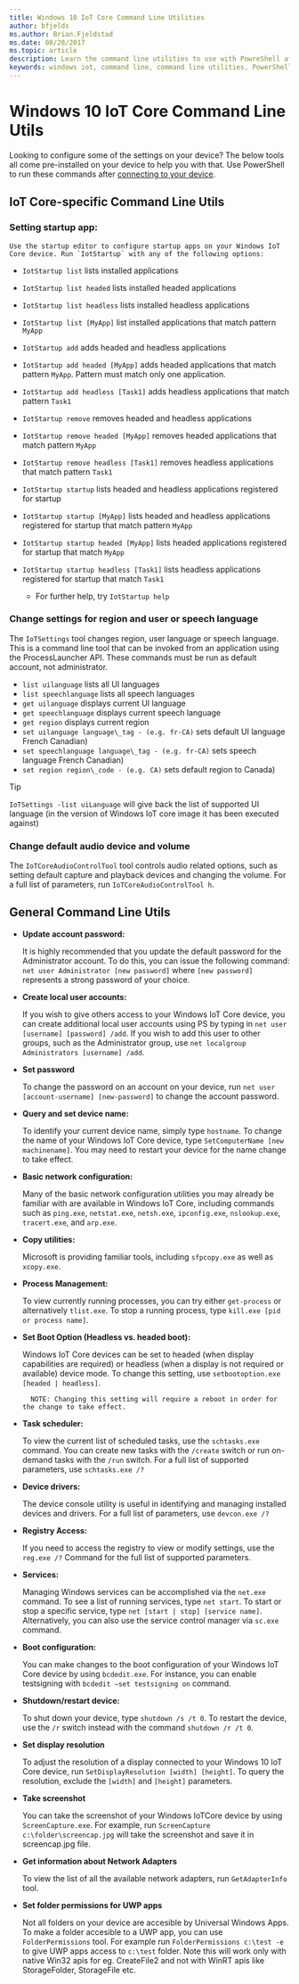 ```yaml
---
title: Windows 10 IoT Core Command Line Utilities
author: bfjelds
ms.author: Brian.Fjeldstad
ms.date: 08/28/2017
ms.topic: article
description: Learn the command line utilities to use with PowreShell after connecting to your device.
keywords: windows iot, command line, command line utilities, PowerShell
---
```


# Windows 10 IoT Core Command Line Utils

Looking to configure some of the settings on your device? The below tools all come pre-installed on your device to help you with that. Use PowerShell to run these commands after [connecting to your device](../connect-your-device/PowerShell.md).

## IoT Core-specific Command Line Utils

### **Setting startup app:**

	Use the startup editor to configure startup apps on your Windows IoT Core device. Run `IotStartup` with any of the following options:

* `IotStartup list` lists installed applications
* `IotStartup list headed` lists installed headed applications
* `IotStartup list headless` lists installed headless applications
* `IotStartup list [MyApp]` list installed applications that match pattern `MyApp`
* `IotStartup add` adds headed and headless applications
* `IotStartup add headed [MyApp]` adds headed applications that match pattern `MyApp`.  Pattern must match only one application.
* `IotStartup add headless [Task1]` adds headless applications that match pattern `Task1`
* `IotStartup remove` removes headed and headless applications
* `IotStartup remove headed [MyApp]` removes headed applications that match pattern `MyApp`
* `IotStartup remove headless [Task1]` removes headless applications that match pattern `Task1`
* `IotStartup startup` lists headed and headless applications registered for startup
* `IotStartup startup [MyApp]` lists headed and headless applications registered for startup that match pattern `MyApp`
* `IotStartup startup headed [MyApp]` lists headed applications registered for startup that match `MyApp`
* `IotStartup startup headless [Task1]` lists headless applications registered for startup that match `Task1`

	* For further help, try `IotStartup help`
	
### **Change settings for region and user or speech language**

The `IoTSettings` tool changes region, user language or speech language. This is a command line tool that can be invoked from an application using the ProcessLauncher API. These commands must be run as default account, not administrator.

* `list uilanguage` lists all UI languages
* `list speechlanguage` lists all speech languages
* `get uilanguage` displays current UI language
* `get speechlanguage` displays current speech language
* `get region` displays current region
* `set uilanguage language\_tag - (e.g. fr-CA)` sets default UI language French Canadian)
* `set speechlanguage language\_tag - (e.g. fr-CA)` sets speech language French Canadian)
* `set region region\_code - (e.g. CA)` sets default region to Canada)

> [!TIP]
> `IoTSettings -list uiLanguage` will give back the list of supported UI language (in the version of Windows IoT core image it has been executed against)
	
### **Change default audio device and volume**

  The `IoTCoreAudioControlTool` tool controls audio related options, such as setting default capture and playback devices and changing the volume. For a full list of parameters, run `IoTCoreAudioControlTool h`.

## General Command Line Utils

* **Update account password:**

	It is highly recommended that you update the default password for the Administrator account. To do this, you can issue the following command: `net user Administrator [new password]` where `[new password]` represents a strong password of your choice.

* **Create local user accounts:**

	If you wish to give others access to your Windows IoT Core device, you can create additional local user accounts using PS by typing in `net user [username] [password] /add`. If you wish to add this user to other groups, such as the Administrator group, use `net localgroup Administrators [username] /add`.

* **Set password**

	To change the password on an account on your device, run `net user [account-username] [new-password]` to change the account password.

* **Query and set device name:**

	To identify your current device name, simply type `hostname`. To change the name of your Windows IoT Core device, type `SetComputerName [new machinename]`. You may need to restart your device for the name change to take effect.

* **Basic network configuration:**

	Many of the basic network configuration utilities you may already be familiar with are available in Windows IoT Core, including commands such as `ping.exe`, `netstat.exe`, `netsh.exe`, `ipconfig.exe`, `nslookup.exe`, `tracert.exe`, and `arp.exe`.

* **Copy utilities:**

	Microsoft is providing familiar tools, including `sfpcopy.exe` as well as `xcopy.exe`.

* **Process Management:**

	To view currently running processes, you can try either `get-process` or alternatively `tlist.exe`. To stop a running process, type `kill.exe [pid or process name]`.


* **Set Boot Option (Headless vs. headed boot):**

	Windows IoT Core devices can be set to headed (when display capabilities are required) or headless (when a display is not required or available) device mode. To change this setting, use `setbootoption.exe [headed | headless]`.

		NOTE: Changing this setting will require a reboot in order for the change to take effect.

* **Task scheduler:**

	To view the current list of scheduled tasks, use the `schtasks.exe` command. You can create new tasks with the `/create` switch or run on-demand tasks with the `/run` switch. For a full list of supported parameters, use `schtasks.exe /?`

* **Device drivers:**

	The device console utility is useful in identifying and managing installed devices and drivers. For a full list of parameters, use `devcon.exe /?`

* **Registry Access:**

	If you need to access the registry to view or modify settings, use the `reg.exe /?` Command for the full list of supported parameters.

* **Services:**

	Managing Windows services can be accomplished via the `net.exe` command. To see a list of running services, type `net start`. To start or stop a specific service, type `net [start | stop] [service name]`. Alternatively, you can also use the service control manager via `sc.exe` command.

* **Boot configuration:**

	You can make changes to the boot configuration of your Windows IoT Core device by using `bcdedit.exe`. For instance, you can enable testsigning with `bcdedit –set testsigning on` command.

* **Shutdown/restart device:**

	To shut down your device, type `shutdown /s /t 0`. To restart the device, use the `/r` switch instead with the command `shutdown /r /t 0`.

* **Set display resolution**

	To adjust the resolution of a display connected to your Windows 10 IoT Core device, run `SetDisplayResolution [width] [height]`. To query the resolution, exclude the `[width]` and `[height]` parameters.

* **Take screenshot**

	You can take the screenshot of your Windows IoTCore device by using `ScreenCapture.exe`. For example, run `ScreenCapture c:\folder\screencap.jpg` will take the screenshot and save it in screencap.jpg file.

* **Get information about Network Adapters**

	To view the list of all the available network adapters, run `GetAdapterInfo` tool.

* **Set folder permissions for UWP apps**

	Not all folders on your device are accesible by Universal Windows Apps. To make a folder accesible to a UWP app, you can use `FolderPermissions` tool. For example run `FolderPermissions c:\test -e` to give UWP apps access to `c:\test` folder. Note this will work only with native Win32 apis for eg. CreateFile2 and not with WinRT apis like StorageFolder, StorageFile etc.
